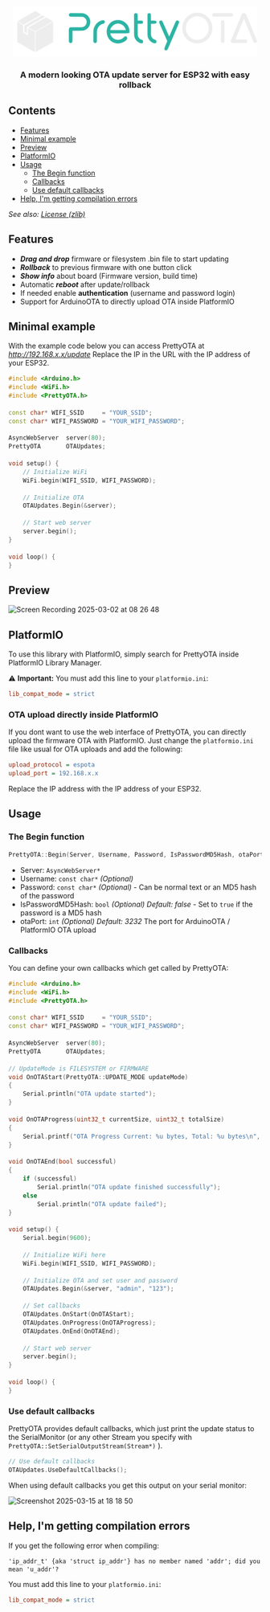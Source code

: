 <p align="center">
<img src="img/logo.svg" alt="Screenshot" style="height:100px;"/>
</p>

### <center>A modern looking OTA update server for ESP32 with easy rollback</center>

## Contents
- [Features](#features)
- [Minimal example](#minimal-example)
- [Preview](#preview)
- [PlatformIO](#platformio)
- [Usage](#usage)
    - [The Begin function](#the-begin-function)
    - [Callbacks](#callbacks)
    - [Use default callbacks](#use-default-callbacks)
- [Help, I'm getting compilation errors](#help-i-m-getting-compilation-errors)

*See also: [License (zlib)](LICENSE.md)*

## Features
- ***Drag and drop*** firmware or filesystem .bin file to start updating
- ***Rollback*** to previous firmware with one button click
- ***Show info*** about board (Firmware version, build time)
- Automatic ***reboot*** after update/rollback
- If needed enable **authentication** (username and password login)
- Support for ArduinoOTA to directly upload OTA inside PlatformIO

## Minimal example
With the example code below you can access PrettyOTA at *http://192.168.x.x/update*
Replace the IP in the URL with the IP address of your ESP32.

```cpp
#include <Arduino.h>
#include <WiFi.h>
#include <PrettyOTA.h>

const char* WIFI_SSID     = "YOUR_SSID";
const char* WIFI_PASSWORD = "YOUR_WIFI_PASSWORD";

AsyncWebServer  server(80);
PrettyOTA       OTAUpdates;

void setup() {
    // Initialize WiFi
    WiFi.begin(WIFI_SSID, WIFI_PASSWORD);
    
    // Initialize OTA
    OTAUpdates.Begin(&server);
    
    // Start web server
    server.begin();
}

void loop() {
}
```

## Preview
![Screen Recording 2025-03-02 at 08 26 48](https://github.com/user-attachments/assets/191e4082-1d72-49ef-8e65-83700b7cf4a4)

## PlatformIO

To use this library with PlatformIO, simply search for PrettyOTA inside PlatformIO Library Manager.

⚠️ **Important:** You must add this line to your `platformio.ini`:

```ini
lib_compat_mode = strict
```

### OTA upload directly inside PlatformIO

If you dont want to use the web interface of PrettyOTA, you can directly upload the firmware OTA with PlatformIO. Just change the `platformio.ini` file like usual for OTA uploads and add the following:

```ini
upload_protocol = espota
upload_port = 192.168.x.x
```

Replace the IP address with the IP address of your ESP32.

## Usage

### The Begin function
```cpp
PrettyOTA::Begin(Server, Username, Password, IsPasswordMD5Hash, otaPort);
```
- Server: `AsyncWebServer*`
- Username: `const char*` *(Optional)*
- Password: `const char*` *(Optional)* - Can be normal text or an MD5 hash of the password
- IsPasswordMD5Hash: `bool` *(Optional) Default: false* - Set to `true` if the password is a MD5 hash
- otaPort: `int` *(Optional) Default: 3232* The port for ArduinoOTA / PlatformIO OTA upload

### Callbacks
You can define your own callbacks which get called by PrettyOTA:

```cpp
#include <Arduino.h>
#include <WiFi.h>
#include <PrettyOTA.h>

const char* WIFI_SSID     = "YOUR_SSID";
const char* WIFI_PASSWORD = "YOUR_WIFI_PASSWORD";

AsyncWebServer  server(80);
PrettyOTA       OTAUpdates;

// UpdateMode is FILESYSTEM or FIRMWARE
void OnOTAStart(PrettyOTA::UPDATE_MODE updateMode)
{
    Serial.println("OTA update started");
}

void OnOTAProgress(uint32_t currentSize, uint32_t totalSize)
{
    Serial.printf("OTA Progress Current: %u bytes, Total: %u bytes\n", currentSize, totalSize);
}

void OnOTAEnd(bool successful)
{
    if (successful)
        Serial.println("OTA update finished successfully");
    else
        Serial.println("OTA update failed");
}

void setup() {
    Serial.begin(9600);
    
    // Initialize WiFi here
    WiFi.begin(WIFI_SSID, WIFI_PASSWORD);
    
    // Initialize OTA and set user and password
    OTAUpdates.Begin(&server, "admin", "123");
    
    // Set callbacks
    OTAUpdates.OnStart(OnOTAStart);
    OTAUpdates.OnProgress(OnOTAProgress);
    OTAUpdates.OnEnd(OnOTAEnd);
    
    // Start web server
    server.begin();
}

void loop() {
}
```

### Use default callbacks
PrettyOTA provides default callbacks, which just print the update status to the SerialMonitor (or any other Stream you specify with `PrettyOTA::SetSerialOutputStream(Stream*)` ).

```cpp
// Use default callbacks
OTAUpdates.UseDefaultCallbacks();
```

When using default callbacks you get this output on your serial monitor:

<img width="357" alt="Screenshot 2025-03-15 at 18 18 50" src="https://github.com/user-attachments/assets/4876388d-6543-46b7-a4c2-695acf0230d0" />

## Help, I'm getting compilation errors

If you get the following error when compiling:
```
'ip_addr_t' {aka 'struct ip_addr'} has no member named 'addr'; did you mean 'u_addr'?
```

You must add this line to your `platformio.ini`:

```ini
lib_compat_mode = strict
```
